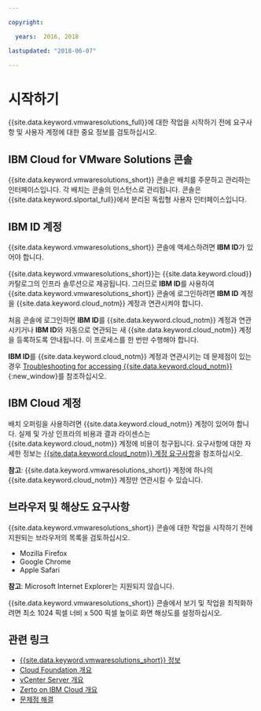 ```yaml
---

copyright:

  years:  2016, 2018

lastupdated: "2018-06-07"

---
```


# 시작하기

{{site.data.keyword.vmwaresolutions_full}}에 대한 작업을 시작하기 전에 요구사항 및 사용자 계정에 대한 중요 정보를 검토하십시오.

## IBM Cloud for VMware Solutions 콘솔

{{site.data.keyword.vmwaresolutions_short}} 콘솔은 배치를 주문하고 관리하는 인터페이스입니다. 각 배치는 콘솔의 인스턴스로 관리됩니다. 콘솔은 {{site.data.keyword.slportal_full}}에서 분리된 독립형 사용자 인터페이스입니다.

## IBM ID 계정

{{site.data.keyword.vmwaresolutions_short}} 콘솔에 액세스하려면 **IBM ID**가 있어야 합니다.

{{site.data.keyword.vmwaresolutions_short}}는 {{site.data.keyword.cloud}} 카탈로그의 인프라 솔루션으로 제공됩니다. 그러므로 **IBM ID**를 사용하여 {{site.data.keyword.vmwaresolutions_short}} 콘솔에 로그인하려면 **IBM ID** 계정을 {{site.data.keyword.cloud_notm}} 계정과 연관시켜야 합니다.

처음 콘솔에 로그인하면 **IBM ID**를 {{site.data.keyword.cloud_notm}} 계정과 연관시키거나 **IBM ID**와 자동으로 연관되는
새 {{site.data.keyword.cloud_notm}} 계정을 등록하도록 안내됩니다. 이 프로세스를 한 번만 수행해야 합니다.

**IBM ID**를 {{site.data.keyword.cloud_notm}} 계정과 연관시키는 데 문제점이 있는 경우 [Troubleshooting for accessing {{site.data.keyword.cloud_notm}}](https://console.bluemix.net/docs/troubleshoot/ts_accessing.html){:new_window}를 참조하십시오.

## IBM Cloud 계정

배치 오퍼링을 사용하려면 {{site.data.keyword.cloud_notm}} 계정이 있어야 합니다. 실제 및 가상 인프라의 비용과 결과 라이센스는 {{site.data.keyword.cloud_notm}} 계정에 비용이 청구됩니다. 요구사항에 대한 자세한 정보는 [{{site.data.keyword.cloud_notm}} 계정 요구사항](slaccountrequirement.html)을 참조하십시오.

**참고**: {{site.data.keyword.vmwaresolutions_short}} 계정에 하나의 {{site.data.keyword.cloud_notm}} 계정만 연관시킬 수 있습니다.

## 브라우저 및 해상도 요구사항

{{site.data.keyword.vmwaresolutions_short}} 콘솔에 대한 작업을 시작하기 전에 지원되는 브라우저의 목록을 검토하십시오.
*  Mozilla Firefox
*  Google Chrome
*  Apple Safari

**참고**: Microsoft Internet Explorer는 지원되지 않습니다.

{{site.data.keyword.vmwaresolutions_short}} 콘솔에서 보기 및 작업을 최적화하려면 최소 1024 픽셀 너비 x 500 픽셀 높이로 화면 해상도를 설정하십시오.

## 관련 링크

* [{{site.data.keyword.vmwaresolutions_short}} 정보](vmonic/prod_overview.html)
* [Cloud Foundation 개요](../sddc/sd_cloudfoundationoverview.html)
* [vCenter Server 개요](../vcenter/vc_vcenterserveroverview.html)
* [Zerto on IBM Cloud 개요](../services/addingzertodr.html)
* [문제점 해결](troubleshooting.html)
